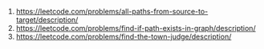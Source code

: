 1. https://leetcode.com/problems/all-paths-from-source-to-target/description/
2. https://leetcode.com/problems/find-if-path-exists-in-graph/description/
3. https://leetcode.com/problems/find-the-town-judge/description/